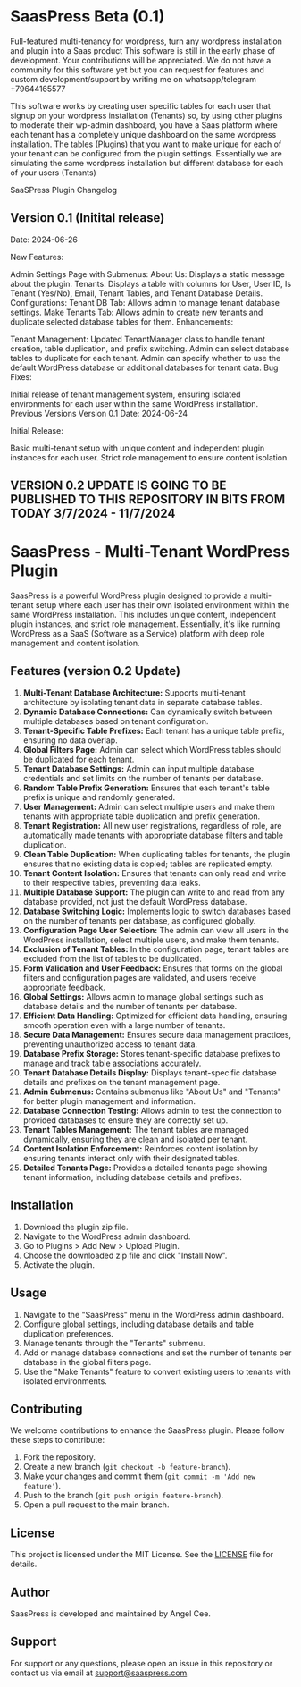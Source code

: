 # SaasPress Beta (0.1)
Full-featured multi-tenancy for wordpress, turn any wordpress installation and plugin into a Saas product
This software is still in the early phase of development. Your contributions will be appreciated.
We do not have a community for this software yet but you can request for features and custom development/support by writing me on whatsapp/telegram +79644165577

This software works by creating user specific tables for each user that signup on your wordpress installation (Tenants) so, by using other plugins to moderate their wp-admin dashboard,
you have a Saas platform where each tenant has a completely unique dashboard on the same wordpress installation.
The tables (Plugins) that you want to make unique for each of your tenant can be configured from the plugin settings.
Essentially we are simulating the same wordpress installation but different database for each of your users (Tenants)


SaaSPress Plugin Changelog

## Version 0.1 (Initital release)

Date: 2024-06-26


New Features:

Admin Settings Page with Submenus:
About Us: Displays a static message about the plugin.
Tenants: Displays a table with columns for User, User ID, Is Tenant (Yes/No), Email, Tenant Tables, and Tenant Database Details.
Configurations:
Tenant DB Tab: Allows admin to manage tenant database settings.
Make Tenants Tab: Allows admin to create new tenants and duplicate selected database tables for them.
Enhancements:

Tenant Management:
Updated TenantManager class to handle tenant creation, table duplication, and prefix switching.
Admin can select database tables to duplicate for each tenant.
Admin can specify whether to use the default WordPress database or additional databases for tenant data.
Bug Fixes:

Initial release of tenant management system, ensuring isolated environments for each user within the same WordPress installation.
Previous Versions
Version 0.1
Date: 2024-06-24

Initial Release:

Basic multi-tenant setup with unique content and independent plugin instances for each user.
Strict role management to ensure content isolation.

## VERSION 0.2 UPDATE IS GOING TO BE PUBLISHED TO THIS REPOSITORY IN BITS FROM TODAY 3/7/2024 - 11/7/2024

# SaasPress - Multi-Tenant WordPress Plugin

SaasPress is a powerful WordPress plugin designed to provide a multi-tenant setup where each user has their own isolated environment within the same WordPress installation. This includes unique content, independent plugin instances, and strict role management. Essentially, it's like running WordPress as a SaaS (Software as a Service) platform with deep role management and content isolation.

## Features (version 0.2 Update)

1. **Multi-Tenant Database Architecture:** Supports multi-tenant architecture by isolating tenant data in separate database tables.
2. **Dynamic Database Connections:** Can dynamically switch between multiple databases based on tenant configuration.
3. **Tenant-Specific Table Prefixes:** Each tenant has a unique table prefix, ensuring no data overlap.
4. **Global Filters Page:** Admin can select which WordPress tables should be duplicated for each tenant.
5. **Tenant Database Settings:** Admin can input multiple database credentials and set limits on the number of tenants per database.
6. **Random Table Prefix Generation:** Ensures that each tenant's table prefix is unique and randomly generated.
7. **User Management:** Admin can select multiple users and make them tenants with appropriate table duplication and prefix generation.
8. **Tenant Registration:** All new user registrations, regardless of role, are automatically made tenants with appropriate database filters and table duplication.
9. **Clean Table Duplication:** When duplicating tables for tenants, the plugin ensures that no existing data is copied; tables are replicated empty.
10. **Tenant Content Isolation:** Ensures that tenants can only read and write to their respective tables, preventing data leaks.
11. **Multiple Database Support:** The plugin can write to and read from any database provided, not just the default WordPress database.
12. **Database Switching Logic:** Implements logic to switch databases based on the number of tenants per database, as configured globally.
13. **Configuration Page User Selection:** The admin can view all users in the WordPress installation, select multiple users, and make them tenants.
14. **Exclusion of Tenant Tables:** In the configuration page, tenant tables are excluded from the list of tables to be duplicated.
15. **Form Validation and User Feedback:** Ensures that forms on the global filters and configuration pages are validated, and users receive appropriate feedback.
16. **Global Settings:** Allows admin to manage global settings such as database details and the number of tenants per database.
17. **Efficient Data Handling:** Optimized for efficient data handling, ensuring smooth operation even with a large number of tenants.
18. **Secure Data Management:** Ensures secure data management practices, preventing unauthorized access to tenant data.
19. **Database Prefix Storage:** Stores tenant-specific database prefixes to manage and track table associations accurately.
20. **Tenant Database Details Display:** Displays tenant-specific database details and prefixes on the tenant management page.
21. **Admin Submenus:** Contains submenus like "About Us" and "Tenants" for better plugin management and information.
22. **Database Connection Testing:** Allows admin to test the connection to provided databases to ensure they are correctly set up.
23. **Tenant Tables Management:** The tenant tables are managed dynamically, ensuring they are clean and isolated per tenant.
24. **Content Isolation Enforcement:** Reinforces content isolation by ensuring tenants interact only with their designated tables.
25. **Detailed Tenants Page:** Provides a detailed tenants page showing tenant information, including database details and prefixes.

## Installation

1. Download the plugin zip file.
2. Navigate to the WordPress admin dashboard.
3. Go to Plugins > Add New > Upload Plugin.
4. Choose the downloaded zip file and click "Install Now".
5. Activate the plugin.

## Usage

1. Navigate to the "SaasPress" menu in the WordPress admin dashboard.
2. Configure global settings, including database details and table duplication preferences.
3. Manage tenants through the "Tenants" submenu.
4. Add or manage database connections and set the number of tenants per database in the global filters page.
5. Use the "Make Tenants" feature to convert existing users to tenants with isolated environments.

## Contributing

We welcome contributions to enhance the SaasPress plugin. Please follow these steps to contribute:

1. Fork the repository.
2. Create a new branch (`git checkout -b feature-branch`).
3. Make your changes and commit them (`git commit -m 'Add new feature'`).
4. Push to the branch (`git push origin feature-branch`).
5. Open a pull request to the main branch.

## License

This project is licensed under the MIT License. See the [LICENSE](LICENSE) file for details.

## Author

SaasPress is developed and maintained by Angel Cee.

## Support

For support or any questions, please open an issue in this repository or contact us via email at support@saaspress.com.

